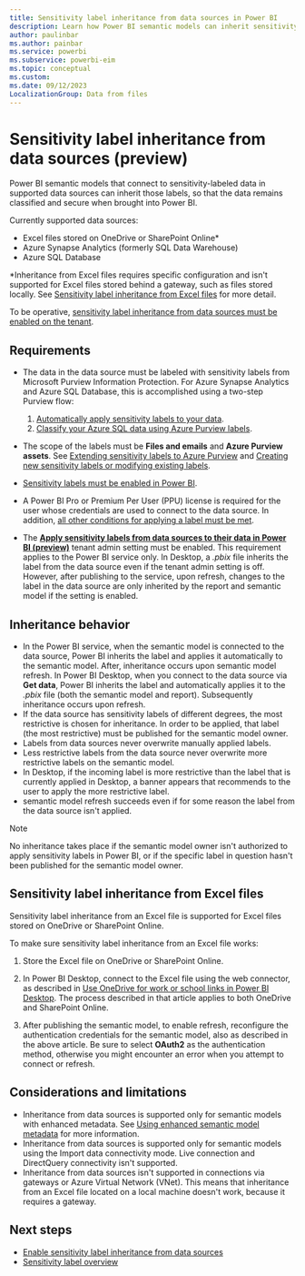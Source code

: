 ```yaml
---
title: Sensitivity label inheritance from data sources in Power BI
description: Learn how Power BI semantic models can inherit sensitivity labels from data sources.
author: paulinbar
ms.author: painbar
ms.service: powerbi
ms.subservice: powerbi-eim
ms.topic: conceptual
ms.custom:
ms.date: 09/12/2023
LocalizationGroup: Data from files
---
```


# Sensitivity label inheritance from data sources (preview)

Power BI semantic models that connect to sensitivity-labeled data in supported data sources can inherit those labels, so that the data remains classified and secure when brought into Power BI.

Currently supported data sources:
* Excel files stored on OneDrive or SharePoint Online*
* Azure Synapse Analytics (formerly SQL Data Warehouse)
* Azure SQL Database

*Inheritance from Excel files requires specific configuration and isn't supported for Excel files stored behind a gateway, such as files stored locally. See [Sensitivity label inheritance from Excel files](#sensitivity-label-inheritance-from-excel-files) for more detail.

To be operative, [sensitivity label inheritance from data sources must be enabled on the tenant](../admin/service-admin-portal-information-protection.md#apply-sensitivity-labels-from-data-sources-to-their-data-in-power-bi).

## Requirements
* The data in the data source must be labeled with sensitivity labels from Microsoft Purview Information Protection.
  For Azure Synapse Analytics and Azure SQL Database, this is accomplished using a two-step Purview flow:
  1. [Automatically apply sensitivity labels to your data](/azure/purview/create-sensitivity-label).
  1. [Classify your Azure SQL data using Azure Purview labels](/azure/sql-database/scripts/sql-database-import-purview-labels).

* The scope of the labels must be **Files and emails** and **Azure Purview assets**. See [Extending sensitivity labels to Azure Purview](/azure/purview/create-sensitivity-label#extending-sensitivity-labels-to-azure-purview) and [Creating new sensitivity labels or modifying existing labels](/azure/purview/create-sensitivity-label#creating-new-sensitivity-labels-or-modifying-existing-labels).
  
* [Sensitivity labels must be enabled in Power BI](/power-bi/enterprise/service-security-enable-data-sensitivity-labels).

* A Power BI Pro or Premium Per User (PPU) license is required for the user whose credentials are used to connect to the data source. In addition, [all other conditions for applying a label must be met](/power-bi/enterprise/service-security-apply-data-sensitivity-labels#apply-sensitivity-labels-in-the-power-bi-service).

* The **[Apply sensitivity labels from data sources to their data in Power BI (preview)](../admin/service-admin-portal-information-protection.md#apply-sensitivity-labels-from-data-sources-to-their-data-in-power-bi)** tenant admin setting must be enabled. This requirement applies to the Power BI service only. In Desktop, a *.pbix* file inherits the label from the data source even if the tenant admin setting is off. However, after publishing to the service, upon refresh, changes to the label in the data source are only inherited by the report and semantic model if the setting is enabled. 

## Inheritance behavior
* In the Power BI service, when the semantic model is connected to the data source, Power BI inherits the label and applies it automatically to the semantic model. After, inheritance occurs upon semantic model refresh. In Power BI Desktop, when you connect to the data source via **Get data**, Power BI inherits the label and automatically applies it to the *.pbix* file (both the semantic model and report). Subsequently inheritance occurs upon refresh. 
* If the data source has sensitivity labels of different degrees, the most restrictive is chosen for inheritance. In order to be applied, that label (the most restrictive) must be published for the semantic model owner.
* Labels from data sources never overwrite manually applied labels.
* Less restrictive labels from the data source never overwrite more restrictive labels on the semantic model.
* In Desktop, if the incoming label is more restrictive than the label that is currently applied in Desktop, a banner appears that recommends to the user to apply the more restrictive label.
* semantic model refresh succeeds even if for some reason the label from the data source isn't applied.

>[!NOTE]
> No inheritance takes place if the semantic model owner isn't authorized to apply sensitivity labels in Power BI, or if the specific label in question hasn't been published for the semantic model owner.

## Sensitivity label inheritance from Excel files

Sensitivity label inheritance from an Excel file is supported for Excel files stored on OneDrive or SharePoint Online.

To make sure sensitivity label inheritance from an Excel file works:

1. Store the Excel file on OneDrive or SharePoint Online.

1. In Power BI Desktop, connect to the Excel file using the web connector, as described in [Use OneDrive for work or school links in Power BI Desktop](/power-bi/connect-data/desktop-use-onedrive-business-links). The process described in that article applies to both OneDrive and SharePoint Online.

1. After publishing the semantic model, to enable refresh, reconfigure the authentication credentials for the semantic model, also as described in the above article. Be sure to select **OAuth2** as the authentication method, otherwise you might encounter an error when you attempt to connect or refresh.

## Considerations and limitations

* Inheritance from data sources is supported only for semantic models with enhanced metadata. See [Using enhanced semantic model metadata](/power-bi/connect-data/desktop-enhanced-dataset-metadata) for more information.
* Inheritance from data sources is supported only for semantic models using the Import data connectivity mode. Live connection and DirectQuery connectivity isn't supported.
* Inheritance from data sources isn't supported in connections via gateways or Azure Virtual Network (VNet). This means that inheritance from an Excel file located on a local machine doesn't work, because it requires a gateway. 

## Next steps

* [Enable sensitivity label inheritance from data sources](../admin/service-admin-portal-information-protection.md#apply-sensitivity-labels-from-data-sources-to-their-data-in-power-bi)
* [Sensitivity label overview](/power-bi/enterprise/service-security-sensitivity-label-overview)
